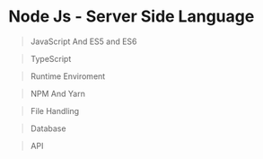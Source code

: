# Node Js - Server Side Language 

> JavaScript And ES5 and ES6

> TypeScript

> Runtime Enviroment

> NPM And Yarn

> File Handling

> Database

> API

